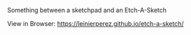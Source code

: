 Something between a sketchpad and an Etch-A-Sketch

View in Browser: https://leinierperez.github.io/etch-a-sketch/